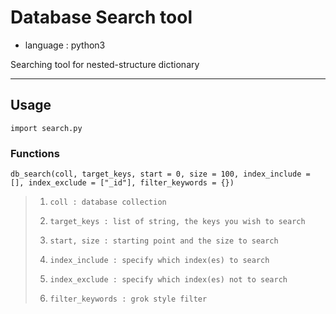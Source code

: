 # Database Search tool
* language : python3

Searching tool for nested-structure dictionary
____

## Usage

	import search.py

### Functions

	db_search(coll, target_keys, start = 0, size = 100, index_include = [], index_exclude = ["_id"], filter_keywords = {})

>1.		coll : database collection
>2. 	target_keys : list of string, the keys you wish to search
>3. 	start, size : starting point and the size to search
>4. 	index_include : specify which index(es) to search
>5. 	index_exclude : specify which index(es) not to search
>6. 	filter_keywords : grok style filter
